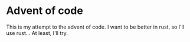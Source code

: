 # Advent of code

This is my attempt to the advent of code. I want to be better in rust, so I'll use rust... At least, I'll try.

